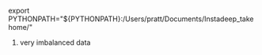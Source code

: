
export PYTHONPATH="${PYTHONPATH}:/Users/pratt/Documents/Instadeep_takehome/" 

1. very imbalanced data
